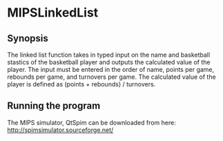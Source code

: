 # MIPSLinkedList

## Synopsis

The linked list function takes in typed input on the name and basketball stastics of the basketball player and outputs the calculated value of the player. The input must be entered in the order of name, points per game, rebounds per game, and turnovers per game. The calculated value of the player is defined as (points + rebounds) / turnovers.

## Running the program

The MIPS simulator, QtSpim can be downloaded from here:
http://spimsimulator.sourceforge.net/

